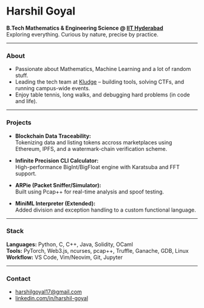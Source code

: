 # Harshil Goyal

**B.Tech Mathematics & Engineering Science @ [IIT Hyderabad](https://www.iith.ac.in/)**  
Exploring everything. Curious by nature, precise by practice.

---

### About

- Passionate about Mathematics, Machine Learning and a lot of random stuff.
- Leading the tech team at [Kludge](https://kludge.co.in/) – building tools, solving CTFs, and running campus-wide events.
- Enjoy table tennis, long walks, and debugging hard problems (in code and life).

---

### Projects
<!-- 
- **HFT-X – High-Frequency Trading Simulator:**  
  Built a real-time C++ trading engine with multithreaded order flows, Monte Carlo pricing, and Bayesian strategy switching.

- **Neural Diffusion Inversion:**  
  Trained deep models to reverse-engineer initial states from final outcomes of PDEs. U-Net + PyTorch magic.
-->
- **Blockchain Data Traceability:**  
  Tokenizing data and listing tokens accross marketplaces using Ethereum, IPFS, and a watermark-chain verification scheme.

- **Infinite Precision CLI Calculator:**  
  High-performance BigInt/BigFloat engine with Karatsuba and FFT support.

- **ARPie (Packet Sniffer/Simulator):**  
  Built using Pcap++ for real-time analysis and spoof testing.

- **MiniML Interpreter (Extended):**  
  Added division and exception handling to a custom functional language.

---

### Stack

**Languages:** Python, C, C++, Java, Solidity, OCaml  
**Tools:** PyTorch, Web3.js, ncurses, pcap++, Truffle, Ganache, GDB, Linux  
**Workflow:** VS Code, Vim/Neovim, Git, Jupyter

---

### Contact

- [harshilgoyal17@gmail.com](mailto:harshilgoyal17@gmail.com)  
- [linkedin.com/in/harshil-goyal](https://linkedin.com/in/harshil-goyal)
